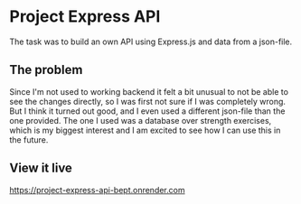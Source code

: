 # Project Express API

The task was to build an own API using Express.js and data from a json-file.

## The problem

Since I'm not used to working backend it felt a bit unusual to not be able to see the changes directly, so I was first not sure if I was completely wrong. But I think it turned out good, and I even used a different json-file than the one provided. The one I used was a database over strength exercises, which is my biggest interest and I am excited to see how I can use this in the future.

## View it live

https://project-express-api-bept.onrender.com

